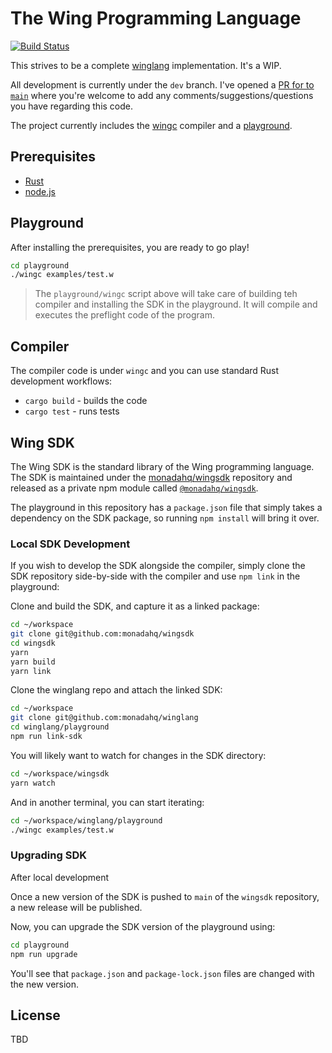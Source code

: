 # The Wing Programming Language

[![Build Status](https://d23zvjtrxh8s3j.cloudfront.net/api/badges/monadahq/winglang/status.svg?ref=refs/heads/runtime)](https://d23zvjtrxh8s3j.cloudfront.net/monadahq/winglang)

This strives to be a complete [winglang](https://github.com/monadahq/rfcs/pull/4) implementation. It's a WIP.

All development is currently under the `dev` branch. I've opened a [PR for to `main`](https://github.com/monadahq/winglang/pull/1) where you're welcome to add any comments/suggestions/questions you have regarding this code.

The project currently includes the [wingc](./wingc) compiler and a [playground](./playground/).

## Prerequisites

* [Rust](https://rustup.rs/)
* [node.js](https://nodejs.org)

## Playground

After installing the prerequisites, you are ready to go play!

```sh
cd playground
./wingc examples/test.w
```

> The `playground/wingc` script above will take care of building teh compiler and installing the SDK in the playground. It will compile and executes the preflight code of the program.

## Compiler

The compiler code is under `wingc` and you can use standard Rust development workflows:

* `cargo build` - builds the code
* `cargo test` - runs tests

## Wing SDK

The Wing SDK is the standard library of the Wing programming language. The SDK is maintained under the [monadahq/wingsdk](https://github.com/monadahq/wingsdk) repository and released as a private npm module called [`@monadahq/wingsdk`](https://github.com/monadahq/wingsdk/packages/1519521).

The playground in this repository has a `package.json` file that simply takes a dependency on the SDK package, so running `npm install` will bring it over.

### Local SDK Development

If you wish to develop the SDK alongside the compiler, simply clone the SDK repository side-by-side with the compiler and use `npm link` in the playground:

Clone and build the SDK, and capture it as a linked package:

```sh
cd ~/workspace
git clone git@github.com:monadahq/wingsdk
cd wingsdk
yarn
yarn build
yarn link
```

Clone the winglang repo and attach the linked SDK:

```sh
cd ~/workspace
git clone git@github.com:monadahq/winglang
cd winglang/playground
npm run link-sdk
```

You will likely want to watch for changes in the SDK directory:

```sh
cd ~/workspace/wingsdk
yarn watch
```

And in another terminal, you can start iterating:

```sh
cd ~/workspace/winglang/playground
./wingc examples/test.w
```

### Upgrading SDK

After local development

Once a new version of the SDK is pushed to `main` of the `wingsdk` repository, a new release will be published.

Now, you can upgrade the SDK version of the playground using:

```sh
cd playground
npm run upgrade
```

You'll see that `package.json` and `package-lock.json` files are changed with the new version.

## License

TBD